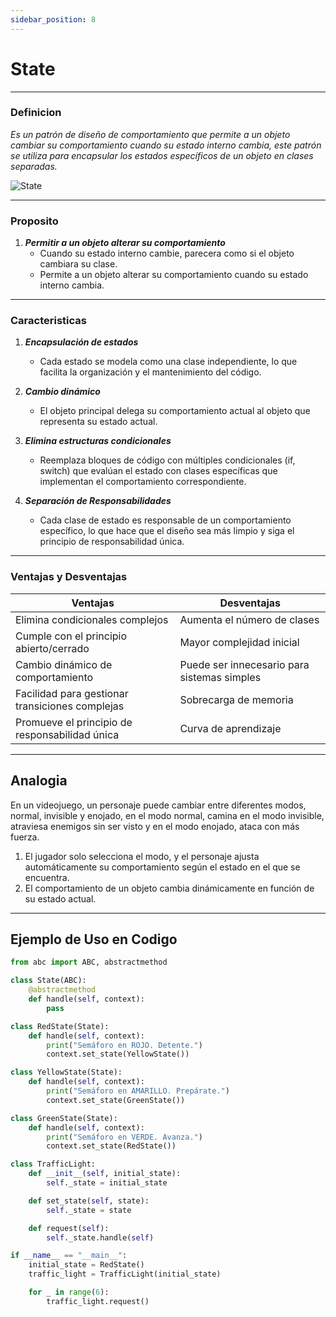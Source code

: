 ```yaml
---
sidebar_position: 8
---
```


# State

---
### Definicion

_Es un patrón de diseño de comportamiento que permite a un objeto cambiar su comportamiento cuando su estado interno cambia, este patrón se utiliza para encapsular los estados específicos de un objeto en clases separadas._

![State](https://reactiveprogramming.io/_next/image?url=%2Fbooks%2Fpatterns%2Fimg%2Fpatterns-articles%2Fstate-sequence.png&w=3840&q=75)

---

### Proposito

1. **_Permitir a un objeto alterar su comportamiento_**
   - Cuando su estado interno cambie, parecera como si el objeto cambiara su clase.
   - Permite a un objeto alterar su comportamiento cuando su estado interno cambia.

---

### Caracteristicas

1. **_Encapsulación de estados_**
   - Cada estado se modela como una clase independiente, lo que facilita la organización y el mantenimiento del código.
   

2. **_Cambio dinámico_**
   - El objeto principal delega su comportamiento actual al objeto que representa su estado actual.

3. **_Elimina estructuras condicionales_**
   - Reemplaza bloques de código con múltiples condicionales (if, switch) que evalúan el estado con clases específicas que implementan el comportamiento correspondiente.

4. **_Separación de Responsabilidades_**
   - Cada clase de estado es responsable de un comportamiento específico, lo que hace que el diseño sea más limpio y siga el principio de responsabilidad única.
---

### Ventajas y Desventajas

| **Ventajas** | **Desventajas** |
|--------------|--------------|
| Elimina condicionales complejos   | Aumenta el número de clases   |
| Cumple con el principio abierto/cerrado       | Mayor complejidad inicial  |
| Cambio dinámico de comportamiento    | Puede ser innecesario para sistemas simples |
| Facilidad para gestionar transiciones complejas    | Sobrecarga de memoria   |
| Promueve el principio de responsabilidad única    | Curva de aprendizaje   |

---

## Analogia

En un videojuego, un personaje puede cambiar entre diferentes modos, normal, invisible y enojado, en el modo normal, camina en el modo invisible, atraviesa enemigos sin ser visto y en el modo enojado, ataca con más fuerza.

1. El jugador solo selecciona el modo, y el personaje ajusta automáticamente su comportamiento según el estado en el que se encuentra.
2. El comportamiento de un objeto cambia dinámicamente en función de su estado actual.










---

## Ejemplo de Uso en Codigo

```python
from abc import ABC, abstractmethod

class State(ABC):
    @abstractmethod
    def handle(self, context):
        pass

class RedState(State):
    def handle(self, context):
        print("Semáforo en ROJO. Detente.")
        context.set_state(YellowState())

class YellowState(State):
    def handle(self, context):
        print("Semáforo en AMARILLO. Prepárate.")
        context.set_state(GreenState())

class GreenState(State):
    def handle(self, context):
        print("Semáforo en VERDE. Avanza.")
        context.set_state(RedState())

class TrafficLight:
    def __init__(self, initial_state):
        self._state = initial_state

    def set_state(self, state):
        self._state = state

    def request(self):
        self._state.handle(self)

if __name__ == "__main__":
    initial_state = RedState()
    traffic_light = TrafficLight(initial_state)

    for _ in range(6):  
        traffic_light.request()




